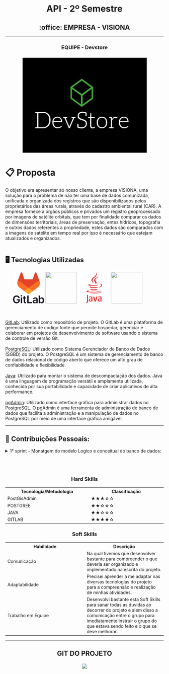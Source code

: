 <h1 align="center"> API -  2º Semestre</h1>
<h2 align="center">:office: EMPRESA - VISIONA</h2>


----------------------------------------------------------------------------------------------------------------------------------------------------------------------------------
<h3 align="center"> 
 EQUIPE - Devstore
<h3 align="center"> 

![logo_projeto](https://github.com/Orlandi-a11/PortifolioFatecApi/blob/main/IMG/API_2_logo.jpeg)



# :clipboard: Proposta
O objetivo era apresentar ao nosso cliente, a empresa VISIONA, uma solução para o problema de não ter uma base de dados comunizada, unificada e organizada dos registros que são disponibilizados pelos proprietários das áreas rurais, através do cadastro ambiental rural (CAR).
A empresa fornece a órgãos públicos e privados um registro geoprocessado por imagens de satélite orbitais, que tem por finalidade comparar os dados de dimensões territoriais, áreas de preservação, entes hídricos, topografia e outros dados referentes a propriedade, estes dados são comparados com a imagens de satélite em tempo real por isso é necessário que estejam atualizados e organizados.
<br></br>
## :desktop_computer: Tecnologias Utilizadas
<ul>
<img src="https://raw.githubusercontent.com/devicons/devicon/1119b9f84c0290e0f0b38982099a2bd027a48bf1/icons/gitlab/gitlab-original-wordmark.svg" width="100"    height="100" />	
<img src="https://raw.githubusercontent.com/devicons/devicon/1119b9f84c0290e0f0b38982099a2bd027a48bf1/icons/Postgree/Postgree-plain-wordmark.svg" width="100" height="100" />
<img src="https://raw.githubusercontent.com/devicons/devicon/1119b9f84c0290e0f0b38982099a2bd027a48bf1/icons/java/java-plain-wordmark.svg" width="100" height="100" />

<img src="https://raw.githubusercontent.com/devicons/devicon/1119b9f84c0290e0f0b38982099a2bd027a48bf1/icons/postgis/postgis-plain-wordmark.svg" width="100" height="100" />
</ul>
 <br></br>
 <a href="https://gitlab.com">GitLab</a>: Utilizado como repositório de projeto. O GitLab é uma plataforma de gerenciamento de código fonte que permite hospedar, gerenciar e colaborar em projetos de desenvolvimento de software usando o sistema de controle de versão Git.
<br></br>
<a href="https://www.postgresql.org">PostgreSQL</a>: Utilizado como Sistema Gerenciador de Banco de Dados (SGBD) do projeto. O PostgreSQL é um sistema de gerenciamento de banco de dados relacional de código aberto que oferece um alto grau de confiabilidade e flexibilidade.
<br></br>
<a href="https://www.java.com">Java</a>: Utilizado para montar o sistema de descompactação dos dados. Java é uma linguagem de programação versátil e amplamente utilizada, conhecida por sua portabilidade e capacidade de criar aplicativos de alta performance.
<br></br>
<a href="https://www.pgadmin.org">pgAdmin</a>: Utilizado como interface gráfica para administrar dados no PostgreSQL. O pgAdmin é uma ferramenta de administração de banco de dados que facilita a administração e a manipulação de dados no PostgreSQL por meio de uma interface gráfica amigável.



-------------------------------------------------------------------------------------------------------------------------------------------------------------

 ## :dart: Contribuições Pessoais: 

<details>
<summary> 1° sprint - Monatgem do modelo Logico e conceitual do banco de dados: </summary>

  - Auxilio na montagem do banco de dados e inicio de sua aplicação em PGadm;

2° Sprint - Upload dos arquivos shapefile:
- Inicio dos downlaod dos arquivos shapefile para a sua vizualiazação no projeto;

3° Sprint - Auxilio com a montagem do readme e inserção dos dados da Aplicação:
- Trabalhamos numa montagem de um readme dinamico e o com o maximo de detalhes possiveis para a compreensão dos clientes e demais;

4° Sprint - Video ilustrativo do funcionamento do aplicativo e Upload dos arquivos shapefile:
- Realizei os videos ilustrativos da aplicação em funcionamento com explicação para a compreensão melhor de todos e com a aplicação finalizada e finalização de uploads dos demais arquivos shapefile para a demonstração final do projeto.
</details>

<br></br>

<h3 align="center"> Hard Skills </h3>
  <table align="center">
    <tr>
      <th width="300px">Tecnologia/Metodologia</th>
      <th width="300px">Classificação</th>
    </tr>
    <tr>
      <td>PostGisAdmin</td>
      <td>★★★☆☆</td>
    </tr>
    <tr>
      <td>POSTGREE</td>
      <td>★★☆☆☆</td>
    </tr>	
    <tr>
      <td>JAVA</td>
      <td>★★☆☆☆</td>
    </tr>
    <tr>
      <td>GITLAB</td>
      <td>★★★★☆</td>
    </tr>
  </table>

 <h3 align="center">Soft Skills</h3>
  <table align="center">
    <tr>
      <th width="300px">Habilidade</th>
      <th width="300px">Descrição</th>
    </tr>
    <tr>
      <td>Comunicação</td>
      <td>Na qual tivemos que desenvolver bastante para compreender o que deveria ser organizado e implementado na escrita do projeto.</td>
    </tr>
    <tr>
      <td>Adaptabilidade</td>
      <td>Precisei aprender a me adaptar nas diversas tecnologias do projeto para a compreensão e realização de minhas atividades.</td>
    </tr>
    <tr>
      <td>Trabalho em Equipe</td>
      <td>Desenvolvi bastante esta Soft Skills para sanar todas as duvidas ao decorrer do projeto e alem disso a comunicação entre o grupo para imediatamente instruir o grupo do que estava sendo feito e o que se deve melhorar.</td>
  </table>

----------------------------------------------------------------------------------------------------------------------------------------------------------------------------------

<h2 align="center"> GIT DO PROJETO</h2>

<h5 align="center"><a href="https://gitlab.com/orl22/projeto_pi3"><img src="https://img.shields.io/badge/GitHub-Repositório Projeto-181717?style=for-the-badge&logo=github"></a>
</h5>

